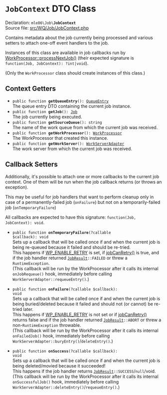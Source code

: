 # `JobContext` DTO Class

Declaration: <code>mle86\Job\\<b>JobContext</b></code>  
Source file: [src/WQ/Job/JobContext.php](/src/WQ/Job/JobContext.php)

Contains metadata about the job currently being processed
and various setters to attach one-off event handlers to the job.

Instances of this class are available in job callbacks
run by [WorkProcessor::processNextJob()][processNextJob]
(their expected signature is `function(Job, JobContext): ?int|void`).

(Only the `WorkProcessor` class should create instances of this class.)


## Context Getters

* <code>public function <b>getQueueEntry</b>(): [QueueEntry]</code>  
    The queue entry DTO containing the current job instance.
* <code>public function <b>getJob</b>(): [Job]</code>  
    The job currently being executed.
* <code>public function <b>getSourceQueue</b>(): string</code>  
    The name of the work queue from which the current job was received.
* <code>public function <b>getWorkProcessor</b>(): [WorkProcessor]</code>  
    The WorkProcessor that created this instance.
* <code>public function <b>getWorkServer</b>(): [WorkServerAdapter]</code>  
    The work server from which the current job was received.

## Callback Setters

Additionally, it's possible to attach one or more callbacks
to the current job context.
One of them will be run when the job callback returns
(or throws an exception).

This may be useful for job handlers
that want to perform cleanup
only in case of a permanently-failed job (`onFailure`)
but not on a temporarily-failed job (`onTemporaryFailure`)

All callbacks are expected to have this signature:
`function(Job, JobContext): void`.

* <code>public function <b>onTemporaryFailure</b>(?callable $callback): void</code>  
    Sets up a callback that will be called once
    if and when the current job is being re-queued
    because it failed and should be re-tried.  
    This happens if [WP_ENABLE_RETRY] is set,
    if [jobCanRetry()][jobCanRetry] is true,
    and if the job handler returned <code>[JobResult]::FAILED</code> or threw a `RuntimeException`.  
    (This callback will be run by the WorkProcessor
     after it calls its internal `onJobRequeue()` hook,
     immediately before calling <code>WorkServerAdapter::requeueEntry()</code>.)

* <code>public function <b>onFailure</b>(?callable $callback): void</code>  
    Sets up a callback that will be called once
    if and when the current job is being buried/deleted
    because it failed and should not (or cannot) be re-tried later.  
    This happens if [WP_ENABLE_RETRY] is not set
     or if [jobCanRetry()][jobCanRetry] returns false
    and if the job handler returned <code>[JobResult]::ABORT</code>
     or threw a non-`RuntimeException` throwable.  
    (This callback will be run by the WorkProcessor
     after it calls its internal `onFailedJob()` hook,
     immediately before calling <code>WorkServerAdapter::buryEntry()</code>/<code>deleteEntry()</code>.)

* <code>public function <b>onSuccess</b>(?callable $callback): void</code>  
    Sets up a callback that will be called once
    if and when the current job is being deleted/movied
    because it succeeded!  
    This happens if the job handler returns <code>[JobResult]::SUCCESS</code>/`null`/void.  
    (This callback will be run by the WorkProcessor
     after it calls its internal `onSuccessfulJob()` hook,
     immediately before calling <code>WorkServerAdapter::deleteEntry()</code>/<code>requeueEntry()</code>.)


[WorkProcessor]: Ref_WorkProcessor_class.md
[WorkServerAdapter]: Ref_WorkServerAdapter_interface.md
[QueueEntry]: Ref_QueueEntry_class.md
[processNextJob]: Ref_WorkProcessor_class.md#processNextJob
[Job]: Ref_Job_interface.md
[JobResult]: Ref_JobResult_class.md
[WP_ENABLE_RETRY]: Ref_WorkProcessor_class.md#WP_ENABLE_RETRY
[jobCanRetry]: Ref_Job_interface.md#jobCanRetry
